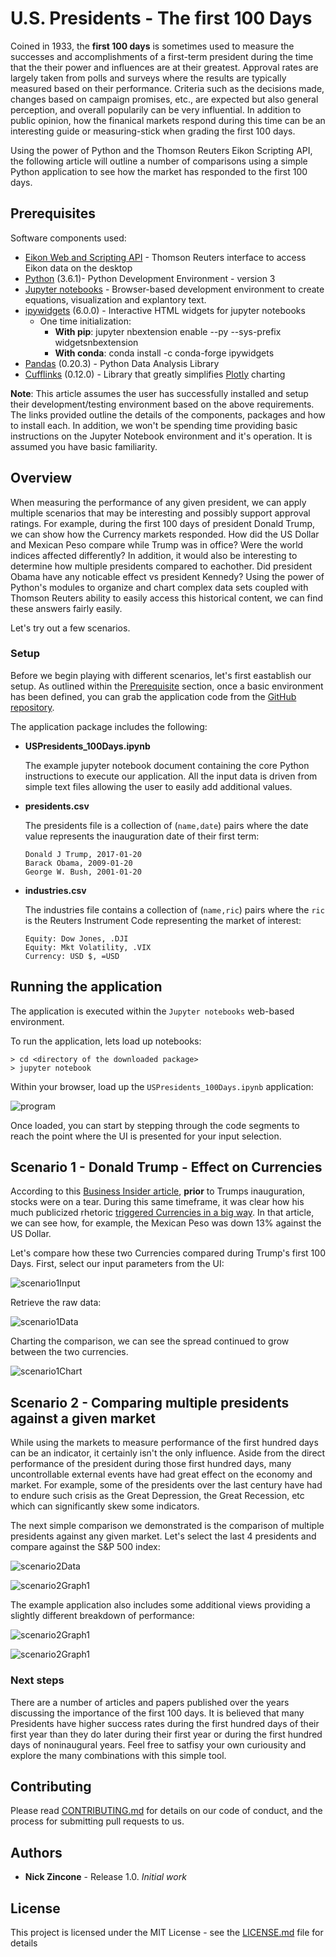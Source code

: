 # U.S. Presidents - The first 100 Days


Coined in 1933, the **first 100 days** is sometimes used to measure the successes and accomplishments of a first-term president during the time that the their power and influences are at their greatest.  Approval rates are largely taken from polls and surveys where the results are typically measured based on their performance.  Criteria such as the decisions made, changes based on campaign promises, etc., are expected but also general perception, and overall popularily can be very influential. In addition to public opinion, how the finanical markets respond during this time can be an interesting guide or measuring-stick when grading the first 100 days.  

Using the power of Python and the Thomson Reuters Eikon Scripting API, the following article will outline a number of comparisons using a simple Python application to see how the market has responded to the first 100 days.

## <a name="prerequisite"></a>Prerequisites

Software components used:

* [Eikon Web and Scripting API](https://developers.thomsonreuters.com/eikon-apis/eikon-web-and-scripting-apis) - Thomson Reuters interface to access Eikon data on the desktop
* [Python](https://www.python.org/downloads/release/python-361/) (3.6.1)- Python Development Environment - version 3
* [Jupyter notebooks](http://jupyter.org/) - Browser-based development environment to create equations, visualization and explantory text.
* [ipywidgets](https://github.com/jupyter-widgets/ipywidgets) (6.0.0) - Interactive HTML widgets for jupyter notebooks
  * One time initialization:
    * **With pip**: jupyter nbextension enable --py --sys-prefix widgetsnbextension
    * **With conda**: conda install -c conda-forge ipywidgets 
* [Pandas](http://pandas.pydata.org/) (0.20.3) - Python Data Analysis Library
* [Cufflinks](https://plot.ly/ipython-notebooks/cufflinks/#cufflinks-reference) (0.12.0)  - Library that greatly simplifies [Plotly](https://plot.ly/feed/) charting 

**Note**: This article assumes the user has successfully installed and setup their development/testing environment based on the above requirements.  The links provided outline the details of the components, packages and how to install each.  In addition, we won't be spending time providing basic instructions on the Jupyter Notebook environment and it's operation.  It is assumed you have basic familiarity.

## Overview

When measuring the performance of any given president, we can apply multiple scenarios that may be interesting and possibly support approval ratings.  For example, during the first 100 days of president Donald Trump, we can show how the Currency markets responded.  How did the US Dollar and Mexican Peso compare while Trump was in office?  Were the world indices affected differently?  In addition, it would also be interesting to determine how multiple presidents compared to eachother.  Did president Obama have any noticable effect vs president Kennedy?  Using the power of Python's modules to organize and chart complex data sets coupled with Thomson Reuters ability to easily access this historical content, we can find these answers fairly easily.

Let's try out a few scenarios. 

### Setup

Before we begin playing with different scenarios, let's first eastablish our setup.  As outlined within the [Prerequisite](#prerequisite) section, once a basic environment has been defined, you can grab the application code from the [GitHub repository](https://github.com/TR-API-Samples/Article.EikonAPI.Python.USPresidents).

The application package includes the following:
* **USPresidents_100Days.ipynb**
  
  The example jupyter notebook document containing the core Python instructions to execute our application.  All the input data is driven from simple text files allowing the user to easily add additional values.

* **presidents.csv**
  
  The presidents file is a collection of (`name,date`) pairs where the date value represents the inauguration date of their first term:
  ```text
  Donald J Trump, 2017-01-20
  Barack Obama, 2009-01-20 
  George W. Bush, 2001-01-20
  ```

* **industries.csv**

  The industries file contains a collection of (`name,ric`) pairs where the `ric` is the Reuters Instrument Code representing the market of interest:

  ```text
  Equity: Dow Jones, .DJI
  Equity: Mkt Volatility, .VIX
  Currency: USD $, =USD
  ```

## Running the application

The application is executed within the `Jupyter notebooks` web-based environment.
 
  To run the application, lets load up notebooks:

  ```text
  > cd <directory of the downloaded package>
  > jupyter notebook
  ```

Within your browser, load up the `USPresidents_100Days.ipynb` application:

![program](images/scr1.png)

Once loaded, you can start by stepping through the code segments to reach the point where the UI is presented for your input selection.

## Scenario 1 - Donald Trump - Effect on Currencies

According to this [Business Insider article](http://www.businessinsider.com/stock-markets-after-trump-election-2016-12), __prior__ to Trumps inauguration, stocks were on a tear.  During this same timeframe, it was clear how his much publicized rhetoric [triggered Currencies in a big way](http://www.visualcapitalist.com/chart-trump-effect-currencies/).  In that article, we can see how, for example, the Mexican Peso was down 13% against the US Dollar.  

Let's compare how these two Currencies compared during Trump's first 100 Days.  First, select our input parameters from the UI:

![scenario1Input](images/scr2.png)

Retrieve the raw data:

![scenario1Data](images/scr3.png)

Charting the comparison, we can see the spread continued to grow between the two currencies.

![scenario1Chart](images/scr4.png)

## Scenario 2 - Comparing multiple presidents against a given market

While using the markets to measure performance of the first hundred days can be an indicator, it certainly isn't the only influence.  Aside from the direct performance of the president during those first hundred days, many uncontrollable external events have had great effect on the economy and market.  For example, some of the presidents over the last century have had to endure such crisis as the Great Depression, the Great Recession, etc which can significantly skew some indicators.  

The next simple comparison we demonstrated is the comparison of multiple presidents against any given market.  Let's select the last 4 presidents and compare against the S&P 500 index:

![scenario2Data](images/scr6.png)

![scenario2Graph1](images/scr7.png)

The example application also includes some additional views providing a slightly different breakdown of performance:

![scenario2Graph1](images/scr8.png)

![scenario2Graph1](images/scr9.png)

 ### Next steps

There are a number of articles and papers published over the years discussing the importance of the first 100 days.  It is believed that many Presidents have higher success rates during the first hundred days of their first year than they do later during their first year or during the first hundred days of noninaugural years.  Feel free to satfisy your own curiousity and explore the many combinations with this simple tool.

## Contributing

Please read [CONTRIBUTING.md](https://gist.github.com/PurpleBooth/b24679402957c63ec426) for details on our code of conduct, and the process for submitting pull requests to us.

## Authors

* **Nick Zincone** - Release 1.0.  *Initial work*

## License

This project is licensed under the MIT License - see the [LICENSE.md](LICENSE.md) file for details

